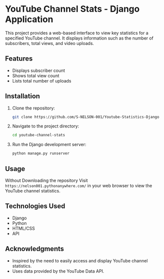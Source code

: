 # YouTube Channel Stats - Django Application

This project provides a web-based interface to view key statistics for a specified YouTube channel. It displays information such as the number of subscribers, total views, and video uploads.


## Features

- Displays subscriber count
- Shows total view count
- Lists total number of uploads

## Installation

1. Clone the repository:
   ```bash
   git clone https://github.com/S-NELSON-001/Youtube-Statistics-Django.git
   ```
2. Navigate to the project directory:
   ```bash
   cd youtube-channel-stats
   ```
4. Run the Django development server:
   ```bash
   python manage.py runserver
   ```

## Usage
Without Downloading the repository 
Visit `https://nelson001.pythonanywhere.com/` in your web browser to view the YouTube channel statistics.

## Technologies Used

- Django
- Python
- HTML/CSS
- API

## Acknowledgments

- Inspired by the need to easily access and display YouTube channel statistics.
- Uses data provided by the YouTube Data API.
